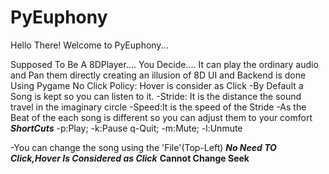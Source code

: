 # PyEuphony
Hello There! Welcome to PyEuphony...

Supposed To Be A 8DPlayer.... You Decide....
It can play the ordinary audio and Pan them directly creating an illusion of 8D
UI and Backend is done Using Pygame
No Click Policy: Hover is consider as Click
-By Default a Song is kept so you can listen to it.
-Stride: It is the distance the sound travel in the imaginary circle
-Speed:It is the speed of the Stride
-As the Beat of the each song is different so you can adjust them to your comfort
***ShortCuts***
-p:Play;        -k:Pause
        q-Quit;
-m:Mute;        -l:Unmute

-You can change the song using the 'File'(Top-Left)
        ***No Need TO Click,Hover Is Considered as Click***
                **Cannot Change Seek**
